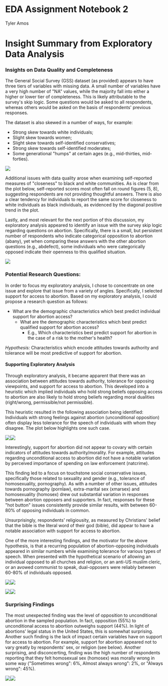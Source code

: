 EDA Assignment Notebook 2
================
Tyler Amos

Insight Summary from Exploratory Data Analysis
==============================================

### Insights on Data Quality and Completeness

The General Social Survey (GSS) dataset (as provided) appears to have three tiers of variables with missing data. A small number of variables have a very high number of "NA" values, while the majority fall into either a higher or lower tier of completeness. This is likely attributable to the survey's skip logic. Some questions would be asked to all respondents, whereas others would be asked on the basis of respondents' previous responses.

The dataset is also skewed in a number of ways, for example:

-   Strong skew towards white individuals;
-   Slight skew towards women;
-   Slight skew towards self-identified conservatives;
-   Strong skew towards self-identified moderates;
-   Some generational "humps" at certain ages (e.g., mid-thirties, mid-forties).

![](EDA_TAMOS_2_files/figure-markdown_github-ascii_identifiers/unnamed-chunk-2-1.png)

Additional issues with data quality arose when examining self-reported measures of "closeness" to black and white communities. As is clear from the plot below, self-reported scores most often fall on round figures (5, 8), suggesting respondents are not providing thoughtful answers. There is also a clear tendency for individuals to report the same score for closeness to white individuals as black individuals, as evidenced by the diagonal positive trend in the plot.

Lastly, and most relevant for the next portion of this discussion, my exploratory analysis appeared to identify an issue with the survey skip logic regarding questions on abortion. Specifically, there is a small, but persistent number of respondents who indicate categorical opposition to abortion (abany), yet when comparing these answers with the other abortion questions (e.g., abdefect), some individuals who were categorically opposed indicate their openness to this qualified situation.

![](EDA_TAMOS_2_files/figure-markdown_github-ascii_identifiers/unnamed-chunk-3-1.png)

### Potential Research Questions:

In order to focus my exploratory analysis, I chose to concentrate on one issue and explore that issue from a variety of angles. Specifically, I selected support for access to abortion. Based on my exploratory analysis, I could propose a research question as follows:

-   What are the demographic characteristics which best predict individual support for abortion access?
    -   What are the demographic characteristics which best predict qualified support for abortion access?
        -   E.g., Which characteristics best predict support for abortion in the case of a risk to the mother's health?

*Hypothesis:* Characteristics which encode attitudes towards authority and tolerance will be most predictive of support for abortion.

#### Supporting Exploratory Analysis

Through exploratory analysis, it became apparent that there was an association between attitudes towards authority, tolerance for opposing viewpoints, and support for access to abortion. This developed into a heuristic which implied individuals who hold strong beliefs opposing access to abortion are also likely to hold strong beliefs regarding moral dualities (right/wrong, permissible/not permissible).

This heuristic resulted in the following association being identified: Individuals with strong feelings against abortion (unconditional opposition) often display less tolerance for the speech of individuals with whom they disagree. The plot below highlights one such case.

![](EDA_TAMOS_2_files/figure-markdown_github-ascii_identifiers/unnamed-chunk-4-1.png)![](EDA_TAMOS_2_files/figure-markdown_github-ascii_identifiers/unnamed-chunk-4-2.png)

Interestingly, support for abortion did not appear to covary with certain indicators of attitudes towards authority/morality. For example, attitudes regarding unconditional access to abortion did not have a notable variation by perceived importance of spending on law enforcement (natcrime).

This finding led to a focus on touchstone social conservative issues, specifically those related to sexuality and gender (e.g., tolerance of homosexuality, pornography). As with a number of other issues, attitudes towards pornography (pornlaw), extra-marital sex (xmarsex) and homosexuality (homosex) drew out substantial variation in responses between abortion opposers and supporters. In fact, responses for these "hot button" issues consistently provide similar results, with between 60-80% of opposing individuals in common.

Unsurprisingly, respondents' religiousity, as measured by Christians' belief that the bible is the literal word of their god (bible), did appear to have a notable association with support for access to abortion.

One of the more interesting findings, and the motivator for the above hypothesis, is that a recurring population of abortion-opposing individuals appeared in similar numbers while examining tolerance for various types of speech. When presented with the hypothetical scenario of allowing an individual opposed to all churches and religion, or an anti-US muslim cleric, or an avowed communist to speak, dual-opposers were reliably between 60-80% of individuals opposed.

![](EDA_TAMOS_2_files/figure-markdown_github-ascii_identifiers/unnamed-chunk-5-1.png)![](EDA_TAMOS_2_files/figure-markdown_github-ascii_identifiers/unnamed-chunk-5-2.png)

![](EDA_TAMOS_2_files/figure-markdown_github-ascii_identifiers/unnamed-chunk-6-1.png)![](EDA_TAMOS_2_files/figure-markdown_github-ascii_identifiers/unnamed-chunk-6-2.png)

### Surprising Findings

The most unexpected finding was the level of opposition to unconditional abortion in the sampled population. In fact, opposition (55%) to unconditional access to abortion outweighs support (44%). In light of abortions' legal status in the United States, this is somewhat surprising. Another such finding is the lack of impact certain variables have on support for access to abortion. For example, support for abortion appeared not to vary greatly by respondents' sex, or religion (see below). Another surprising, and disconcerting, finding was the high number of respondents reporting that they felt homosexual sex (homosex) was morally wrong in some way ("Sometimes wrong": 6%, Almost always wrong": 2%, or "Always wrong": 45%).

![](EDA_TAMOS_2_files/figure-markdown_github-ascii_identifiers/unnamed-chunk-7-1.png)![](EDA_TAMOS_2_files/figure-markdown_github-ascii_identifiers/unnamed-chunk-7-2.png)
